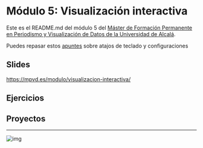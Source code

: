 # Módulo 5: Visualización interactiva


Este es el README.md del módulo 5 del [Máster de Formación
Permanente en Periodismo y Visualización de Datos de la Universidad de
Alcalá](https://mpvd.es).


Puedes repasar estos [apuntes](sesiones/apuntes.md) sobre atajos de teclado y configuraciones


## Slides
https://mpvd.es/modulo/visualizacion-interactiva/


## Ejercicios


## Proyectos



---

![img](./img/logo.svg)


